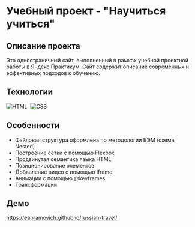 # Учебный проект - "Научиться учиться"

## Описание проекта

Это одностраничный сайт, выполненный в рамках учебной проектной работы в Яндекс.Практикум. Сайт содержит описание современных и эффективных подходов к обучению.

## Технологии

![HTML](https://img.shields.io/badge/-HTML-05122A?style=flat&logo=HTML5)&nbsp;
![CSS](https://img.shields.io/badge/-CSS-05122A?style=flat&logo=CSS3&logoColor=1572B6)&nbsp;

## Особенности

* Файловая структура оформлена по методологии БЭМ (схема Nested)
* Построение сетки с помощью Flexbox
* Продвинутая семантика языка HTML
* Позиционирование элементов
* Добавление видео с помощью iframe
* Анимации с помощью  @keyframes
* Трансформации

## Демо
https://eabramovich.github.io/russian-travel/
